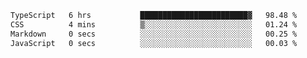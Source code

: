 <!--START_SECTION:waka-->

```txt
TypeScript   6 hrs           ████████████████████████▓   98.48 %
CSS          4 mins          ▒░░░░░░░░░░░░░░░░░░░░░░░░   01.24 %
Markdown     0 secs          ░░░░░░░░░░░░░░░░░░░░░░░░░   00.25 %
JavaScript   0 secs          ░░░░░░░░░░░░░░░░░░░░░░░░░   00.03 %
```

<!--END_SECTION:waka-->
